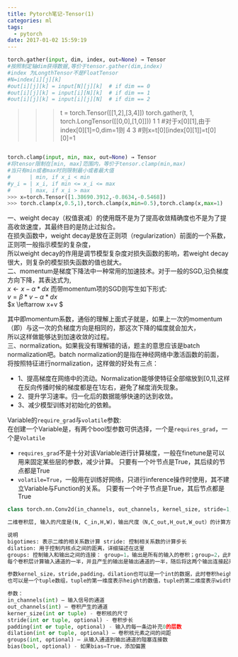 ```yaml
---
title: Pytorch笔记-Tensor(1)
categories: ml 
tags:
  - pytorch
date: 2017-01-02 15:59:19
---
```



```python
torch.gather(input, dim, index, out=None) → Tensor
#按照制定轴dim获得数据,等价于tensor.gather(dim,index)
#index 为LongthTensor不是FloatTensor
#N=index[i][j][k]
#out[i][j][k] = input[N][j][k]  # if dim == 0
#out[i][j][k] = input[i][N][k]  # if dim == 1
#out[i][j][k] = input[i][j][N]  # if dim == 2

```
>>> t = torch.Tensor([[1,2],[3,4]])
>>> torch.gather(t, 1, torch.LongTensor([[0,0],[1,0]]))
>>> 1  1  #对于x[0][1],由于index[0][1]=0,dim=1则
>>> 4  3  #则x=t[0][index[0][1]]=t[0][0]=1
```
```



```python
torch.clamp(input, min, max, out=None) → Tensor
#将tensor限制在[min, max]范围内，等价于tensor.clamp(min,max)
#当只有min或者max时则限制最小或者最大值
#      | min, if x_i < min
#y_i = | x_i, if min <= x_i <= max
#      | max, if x_i > max
>>> x=torch.Tensor([1.38690.3912,-0.8634,-0.5468])
>>> torch.clamp(x,0.5,1),torch.clamp(x,min=0.5),torch.clamp(x,max=1)
```


一、weight decay（权值衰减）的使用既不是为了提高收敛精确度也不是为了提高收敛速度，其最终目的是防止过拟合。   
在损失函数中，weight decay是放在正则项（regularization）前面的一个系数，正则项一般指示模型的复杂度，  
所以weight decay的作用是调节模型复杂度对损失函数的影响，若weight decay很大，则复杂的模型损失函数的值也就大。    
二、momentum是梯度下降法中一种常用的加速技术。对于一般的SGD,沿负梯度方向下降，其表达式为,      
$x \leftarrow x-\alpha*dx$
而带momentum项的SGD则写生如下形式:       
$v =\beta*v-\alpha*dx$    
$x \leftarrow x+v $    

其中即momentum系数，通俗的理解上面式子就是，如果上一次的momentum（即）与这一次的负梯度方向是相同的，那这次下降的幅度就会加大，    
所以这样做能够达到加速收敛的过程。    
三、normalization。如果我没有理解错的话，题主的意思应该是batch normalization吧。batch normalization的是指在神经网络中激活函数的前面，    
将按照特征进行normalization，这样做的好处有三点：    
* 1、提高梯度在网络中的流动。Normalization能够使特征全部缩放到[0,1],这样在反向传播时候的梯度都是在1左右，避免了梯度消失现象。   
* 2、提升学习速率。归一化后的数据能够快速的达到收敛。   
* 3、减少模型训练对初始化的依赖。




Variable的`require_grad`与`volatile`参数:    
在创建一个Variable是，有两个bool型参数可供选择，一个是`requires_grad`，一个是`Volatile`
* `requires_grad`不是十分对该Variable进行计算梯度，一般在finetune是可以用来固定某些层的参数，减少计算。
只要有一个叶节点是True，其后续的节点都是True
* `volatile=True`，一般用在训练好网络，只进行inference操作时使用，其不建立Variable与Function的关系。
只要有一个叶子节点是True，其后节点都是True



```python
class torch.nn.Conv2d(in_channels, out_channels, kernel_size, stride=1, padding=0, dilation=1, groups=1, bias=True)

二维卷积层, 输入的尺度是(N, C_in,H,W)，输出尺度（N,C_out,H_out,W_out）的计算方式：

说明
bigotimes: 表示二维的相关系数计算 stride: 控制相关系数的计算步长
dilation: 用于控制内核点之间的距离，详细描述在这里
groups: 控制输入和输出之间的连接： group=1，输出是所有的输入的卷积；group=2，此时相当于有并排的两个卷积层，
每个卷积层计算输入通道的一半，并且产生的输出是输出通道的一半，随后将这两个输出连接起来。

参数kernel_size，stride,padding，dilation也可以是一个int的数据，此时卷积height和width值相同;
也可以是一个tuple数组，tuple的第一维度表示height的数值，tuple的第二维度表示width的数值

参数：
in_channels(int) – 输入信号的通道
out_channels(int) – 卷积产生的通道
kerner_size(int or tuple) - 卷积核的尺寸
stride(int or tuple, optional) - 卷积步长
padding(int or tuple, optional) - 输入的每一条边补充0的层数
dilation(int or tuple, optional) – 卷积核元素之间的间距
groups(int, optional) – 从输入通道到输出通道的阻塞连接数
bias(bool, optional) - 如果bias=True，添加偏置
```